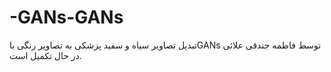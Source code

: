 # -GANs-GANs
تبدیل تصاویر سیاه و سفید پزشکی به تصاویر رنگی باGANs توسط فاطمه جندقی علائی در حال تکمیل است.
